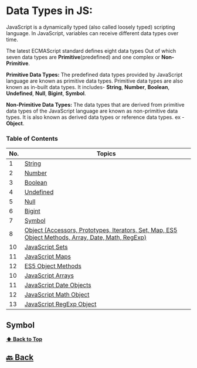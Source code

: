 <h1>Data Types in JS:</h1>

JavaScript is a dynamically typed (also called loosely typed) scripting language. In JavaScript, variables can receive different data types over time.

The latest ECMAScript standard defines eight data types Out of which seven data types are **Primitive**(predefined) and one complex or **Non-Primitive**.

**Primitive Data Types:** The predefined data types provided by JavaScript language are known as primitive data types. Primitive data types are also known as in-built data types. It includes- **String**, **Number**, **Boolean**, **Undefined**, **Null**, **Bigint**, **Symbol**.

**Non-Primitive Data Types:** The data types that are derived from primitive data types of the JavaScript language are known as non-primitive data types. It is also known as derived data types or reference data types. ex - **Object**.

### Table of Contents

| No. | Topics                                                                                                                                                                                                                                  |
| --- | --------------------------------------------------------------------------------------------------------------------------------------------------------------------------------------------------------------------------------------- |
| 1   | <a href="https://github.com/sanjay9616/JavaScript/blob/master/JavaScript-Tutorial/Data-Types/String.md">String</a>                                                                                                                      |
| 2   | <a href="https://github.com/sanjay9616/JavaScript/blob/master/JavaScript-Tutorial/Data-Types/Number.md">Number</a>                                                                                                                      |
| 3   | <a href="https://github.com/sanjay9616/JavaScript/blob/master/JavaScript-Tutorial/Data-Types/Boolean.md">Boolean</a>                                                                                                                    |
| 4   | <a href="https://github.com/sanjay9616/JavaScript/blob/master/JavaScript-Tutorial/Data-Types/Undefined.md">Undefined</a>                                                                                                                |
| 5   | <a href="https://github.com/sanjay9616/JavaScript/blob/master/JavaScript-Tutorial/Data-Types/Null.md">Null</a>                                                                                                                          |
| 6   | <a href="https://github.com/sanjay9616/JavaScript/blob/master/JavaScript-Tutorial/Data-Types/Bigint.md">Bigint</a>                                                                                                                      |
| 7   | <a href="https://github.com/sanjay9616/JavaScript/blob/master/JavaScript-Tutorial/Data-Types/Symbol.md">Symbol</a>                                                                                                                      |
| 8   | <a href="https://github.com/sanjay9616/JavaScript/blob/master/JavaScript-Tutorial/Data-Types/Object.md#Singleton-Pattern-Method">Object (Accessors, Prototypes, Iterators, Set, Map, ES5 Object Methods, Array, Date, Math, RegExp)</a> |
| 10  | <a href="https://github.com/sanjay9616/JavaScript/blob/master/JavaScript-Tutorial/Data-Types/Set.md">JavaScript Sets</a>                                                                                                                |
| 11  | <a href="https://github.com/sanjay9616/JavaScript/blob/master/JavaScript-Tutorial/Data-Types/Map.md">JavaScript Maps</a>                                                                                                                |
| 12  | <a href="https://github.com/sanjay9616/JavaScript/blob/master/JavaScript-Tutorial/Data-Types/Object-Reference.md">ES5 Object Methods</a>                                                                                                |
| 10  | <a href="https://github.com/sanjay9616/JavaScript/blob/master/JavaScript-Tutorial/Data-Types/Array.md">JavaScript Arrays</a>                                                                                                            |
| 11  | <a href="https://github.com/sanjay9616/JavaScript/blob/master/JavaScript-Tutorial/Data-Types/Date.md">JavaScript Date Objects</a>                                                                                                       |
| 12  | <a href="https://github.com/sanjay9616/JavaScript/blob/master/JavaScript-Tutorial/Data-Types/Math.md">JavaScript Math Object</a>                                                                                                        |
| 13  | <a href="https://github.com/sanjay9616/JavaScript/blob/master/JavaScript-Tutorial/Data-Types/RegExp.md">JavaScript RegExp Object</a>                                                                                                    |






### <h2>Symbol</h2>


**[⬆ Back to Top](#table-of-contents)**

<h2><a href="https://github.com/sanjay9616/JavaScript/blob/master/JavaScript-Tutorial/README.md"> 🔙 Back</a></h2>